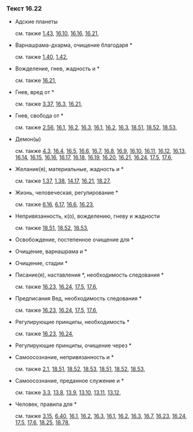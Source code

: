 ### Текст 16.22
	
- Адские планеты

	см. также  [1.43](../01/0143.md),  [16.10](../16/1610.md),  [16.16](../16/1616.md),  [16.21](../16/1621.md), 
	
- Варнашрама-дхарма, очищение благодаря \*

	см. также  [1.40](../01/0140.md),  [1.42](../01/0142.md), 
	
- Вожделение, гнев, жадность и \*

	см. также  [16.21](../16/1621.md), 
	
- Гнев, вред от \*

	см. также  [3.37](../03/0337.md),  [16.3](../16/1603.md),  [16.21](../16/1621.md), 
	
- Гнев, свобода от \*

	см. также  [2.56](../02/0256.md),  [16.1](../16/1601.md),  [16.2](../16/1602.md),  [16.3](../16/1603.md),  [16.1](../16/1601.md),  [16.2](../16/1602.md),  [16.3](../16/1603.md),  [18.51](../18/1851.md),  [18.52](../18/1852.md),  [18.53](../18/1853.md), 
	
- Демон(ы)

	см. также  [4.3](../04/0403.md),  [16.4](../16/1604.md),  [16.5](../16/1605.md),  [16.6](../16/1606.md),  [16.7](../16/1607.md),  [16.8](../16/1608.md),  [16.9](../16/1609.md),  [16.10](../16/1610.md),  [16.11](../16/1611.md),  [16.12](../16/1612.md),  [16.13](../16/1613.md),  [16.14](../16/1614.md),  [16.15](../16/1615.md),  [16.16](../16/1616.md),  [16.17](../16/1617.md),  [16.18](../16/1618.md),  [16.19](../16/1619.md),  [16.20](../16/1620.md),  [16.21](../16/1621.md),  [16.24](../16/1624.md),  [17.5](../17/1705.md),  [17.6](../17/1706.md), 
	
- Желание(я), материальные, жадность и \*

	см. также  [1.37](../01/0137.md),  [1.38](../01/0138.md),  [14.17](../14/1417.md),  [16.21](../16/1621.md),  [18.27](../18/1827.md), 
	
- Жизнь, человеческая, регулирование \*

	см. также  [6.16](../06/0616.md),  [6.17](../06/0617.md),  [16.6](../16/1606.md),  [16.23](../16/1623.md), 
	
- Непривязанность, к(о), вожделению, гневу и жадности

	см. также  [18.51](../18/1851.md),  [18.52](../18/1852.md),  [18.53](../18/1853.md), 
	
- Освобождение, постепенное очищение для \*

	
- Очищение, варнашрама и \*

	
- Очищение, стадии \*

	
- Писание(я), наставления \*, необходимость следования \*

	см. также  [16.23](../16/1623.md),  [16.24](../16/1624.md),  [17.5](../17/1705.md),  [17.6](../17/1706.md), 
	
- Предписания Вед, необходимость следования \*

	см. также  [16.23](../16/1623.md),  [16.24](../16/1624.md),  [17.5](../17/1705.md),  [17.6](../17/1706.md), 
	
- Регулирующие принципы, необходимость \*

	см. также  [16.23](../16/1623.md),  [16.24](../16/1624.md), 
	
- Регулирующие принципы, очищение через \*

	
- Самоосознание, непривязанность и \*

	см. также  [2.1](../02/0201.md),  [18.51](../18/1851.md),  [18.52](../18/1852.md),  [18.53](../18/1853.md),  [18.51](../18/1851.md),  [18.52](../18/1852.md),  [18.53](../18/1853.md), 
	
- Самоосознание, преданное служение и \*

	см. также  [3.3](../03/0303.md),  [13.8](../13/1308.md),  [13.9](../13/1309.md),  [13.10](../13/1310.md),  [13.11](../13/1311.md),  [13.12](../13/1312.md), 
	
- Человек, правила для \*

	см. также  [3.15](../03/0315.md),  [6.40](../06/0640.md),  [16.1](../16/1601.md),  [16.2](../16/1602.md),  [16.3](../16/1603.md),  [16.1](../16/1601.md),  [16.2](../16/1602.md),  [16.3](../16/1603.md),  [16.7](../16/1607.md),  [16.23](../16/1623.md),  [16.24](../16/1624.md),  [17.5](../17/1705.md),  [17.6](../17/1706.md),  [18.25](../18/1825.md),  [18.78](../18/1878.md), 

